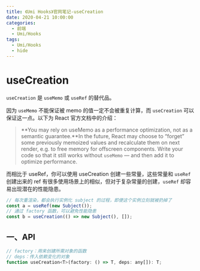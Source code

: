 ```yaml
---
title: 《Umi Hooks》官网笔记-useCreation
date: 2020-04-21 10:00:00
categories:
  - 前端
  - Umi/Hooks
tags:
  - Umi/Hooks
  - hide
---
```

# useCreation

`useCreation` 是 `useMemo` 或 `useRef` 的替代品。

因为 `useMemo` 不能保证被 memo 的值一定不会被重复计算，而 `useCreation` 可以保证这一点。以下为 React 官方文档中的介绍：

>**You may rely on useMemo as a performance optimization, not as a semantic guarantee.**In the future, React may choose to “forget” some previously memoized values and recalculate them on next render, e.g. to free memory for offscreen components. Write your code so that it still works without `useMemo` — and then add it to optimize performance.

而相比于 useRef，你可以使用 useCreation 创建一些常量，这些常量和 `useRef` 创建出来的 ref 有很多使用场景上的相似，但对于复杂常量的创建，`useRef` 却容易出现潜在的性能隐患。

```js
// 每次重渲染，都会执行实例化 subject 的过程，即便这个实例立刻就被扔掉了
const a = useRef(new Subject());
// 通过 factory 函数，可以避免性能隐患
const b = useCreation(() => new Subject(), []);
```

## 一、API

```js
// factory：用来创建所需对象的函数
// deps：传入依赖变化的对象
function useCreation<T>(factory: () => T, deps: any[]): T;
```


